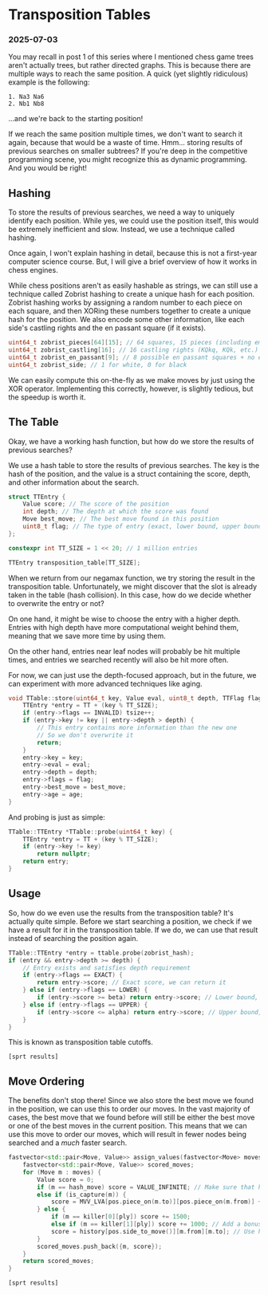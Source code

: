 # Transposition Tables
### 2025-07-03

You may recall in post 1 of this series where I mentioned chess game trees aren't actually trees, but rather directed graphs. This is because there are multiple ways to reach the same position. A quick (yet slightly ridiculous) example is the following:

```
1. Na3 Na6
2. Nb1 Nb8
```

...and we're back to the starting position!

If we reach the same position multiple times, we don't want to search it again, because that would be a waste of time. Hmm... storing results of previous searches on smaller subtrees? If you're deep in the competitive programming scene, you might recognize this as dynamic programming. And you would be right!

## Hashing

To store the results of previous searches, we need a way to uniquely identify each position. While yes, we could use the position itself, this would be extremely inefficient and slow. Instead, we use a technique called hashing.

Once again, I won't explain hashing in detail, because this is not a first-year computer science course. But, I will give a brief overview of how it works in chess engines.

While chess positions aren't as easily hashable as strings, we can still use a technique called Zobrist hashing to create a unique hash for each position. Zobrist hashing works by assigning a random number to each piece on each square, and then XORing these numbers together to create a unique hash for the position. We also encode some other information, like each side's castling rights and the en passant square (if it exists).

```cpp
uint64_t zobrist_pieces[64][15]; // 64 squares, 15 pieces (including empty square)
uint64_t zobrist_castling[16]; // 16 castling rights (KQkq, KQk, etc.)
uint64_t zobrist_en_passant[9]; // 8 possible en passant squares + no en passant
uint64_t zobrist_side; // 1 for white, 0 for black
```

We can easily compute this on-the-fly as we make moves by just using the XOR operator. Implementing this correctly, however, is slightly tedious, but the speedup is worth it.

## The Table

Okay, we have a working hash function, but how do we store the results of previous searches?

We use a hash table to store the results of previous searches. The key is the hash of the position, and the value is a struct containing the score, depth, and other information about the search.

```cpp
struct TTEntry {
	Value score; // The score of the position
	int depth; // The depth at which the score was found
	Move best_move; // The best move found in this position
	uint8_t flag; // The type of entry (exact, lower bound, upper bound) so we don't use cutoff scores as exact scores
};

constexpr int TT_SIZE = 1 << 20; // 1 million entries

TTEntry transposition_table[TT_SIZE];
```

When we return from our negamax function, we try storing the result in the transposition table. Unfortunately, we might discover that the slot is already taken in the table (hash collision). In this case, how do we decide whether to overwrite the entry or not?

On one hand, it might be wise to choose the entry with a higher depth. Entries with high depth have more computational weight behind them, meaning that we save more time by using them.

On the other hand, entries near leaf nodes will probably be hit multiple times, and entries we searched recently will also be hit more often.

For now, we can just use the depth-focused approach, but in the future, we can experiment with more advanced techniques like aging.

```cpp
void TTable::store(uint64_t key, Value eval, uint8_t depth, TTFlag flag, Move best_move, uint8_t age) {
	TTEntry *entry = TT + (key % TT_SIZE);
	if (entry->flags == INVALID) tsize++;
	if (entry->key != key || entry->depth > depth) {
		// This entry contains more information than the new one
		// So we don't overwrite it
		return;
	}
	entry->key = key;
	entry->eval = eval;
	entry->depth = depth;
	entry->flags = flag;
	entry->best_move = best_move;
	entry->age = age;
}
```

And probing is just as simple:

```cpp
TTable::TTEntry *TTable::probe(uint64_t key) {
	TTEntry *entry = TT + (key % TT_SIZE);
	if (entry->key != key)
		return nullptr;
	return entry;
}
```

## Usage

So, how do we even use the results from the transposition table? It's actually quite simple. Before we start searching a position, we check if we have a result for it in the transposition table. If we do, we can use that result instead of searching the position again.

```cpp
TTable::TTEntry *entry = ttable.probe(zobrist_hash);
if (entry && entry->depth >= depth) {
	// Entry exists and satisfies depth requirement
	if (entry->flags == EXACT) {
		return entry->score; // Exact score, we can return it
	} else if (entry->flags == LOWER) {
		if (entry->score >= beta) return entry->score; // Lower bound, we can prune the search
	} else if (entry->flags == UPPER) {
		if (entry->score <= alpha) return entry->score; // Upper bound, we can prune the search
	}
}
```

This is known as transposition table cutoffs.

```
[sprt results]
```

## Move Ordering

The benefits don't stop there! Since we also store the best move we found in the position, we can use this to order our moves. In the vast majority of cases, the best move that we found before will still be either the best move or one of the best moves in the current position. This means that we can use this move to order our moves, which will result in fewer nodes being searched and a *much* faster search.

```cpp
fastvector<std::pair<Move, Value>> assign_values(fastvector<Move> moves, Board& pos, int ply, Move hash_move) {
	fastvector<std::pair<Move, Value>> scored_moves;
	for (Move m : moves) {
		Value score = 0;
		if (m == hash_move) score = VALUE_INFINITE; // Make sure that hash move goes first
		else if (is_capture(m)) {
			score = MVV_LVA[pos.piece_on(m.to)][pos.piece_on(m.from)] + 10000; // Add an offset for captures
		} else {
			if (m == killer[0][ply]) score += 1500;
			else if (m == killer[1][ply]) score += 1000; // Add a bonus for killer moves
			score = history[pos.side_to_move()][m.from][m.to]; // Use history heuristic for quiet moves
		}
		scored_moves.push_back({m, score});
	}
	return scored_moves;
}
```

```
[sprt results]
```